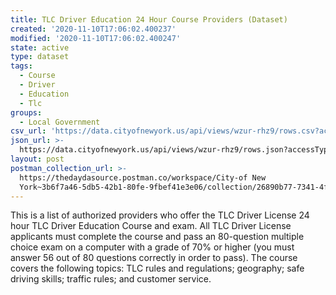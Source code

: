 ```yaml
---
title: TLC Driver Education 24 Hour Course Providers (Dataset)
created: '2020-11-10T17:06:02.400237'
modified: '2020-11-10T17:06:02.400247'
state: active
type: dataset
tags:
  - Course
  - Driver
  - Education
  - Tlc
groups:
  - Local Government
csv_url: 'https://data.cityofnewyork.us/api/views/wzur-rhz9/rows.csv?accessType=DOWNLOAD'
json_url: >-
  https://data.cityofnewyork.us/api/views/wzur-rhz9/rows.json?accessType=DOWNLOAD
layout: post
postman_collection_url: >-
  https://thedaydasource.postman.co/workspace/City-of New
  York~3b6f7a46-5db5-42b1-80fe-9fbef41e3e06/collection/26890b77-7341-4ff3-9d42-7bb1f244a974
---
```

This is a list of authorized providers who offer the TLC Driver License 24 hour TLC Driver Education Course and exam. All TLC Driver License applicants must complete the course and pass an 80-question multiple choice exam on a computer with a grade of 70% or higher (you must answer 56 out of 80 questions correctly in order to pass). The course covers the following topics: TLC rules and regulations; geography; safe driving skills; traffic rules; and customer service.
